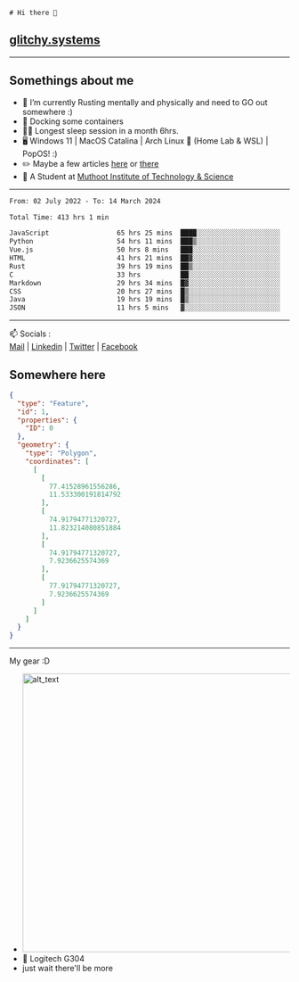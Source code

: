 ```
# Hi there 👋
```
## [glitchy.systems](https://glitchy.systems)
---

## Somethings about me



- 🌱 I’m currently Rusting mentally and physically and need to GO out somewhere :)
- 🐋 Docking some containers
- 😶‍🌫️ Longest sleep session in a month 6hrs.
- 🖥️ Windows 11 | MacOS Catalina | Arch Linux 🦩 (Home Lab & WSL) | PopOS! :)
- ✏️ Maybe a few articles [here](https://medium.com/@advaithnarayanan8) or [there](https://medium.com/@advaithnarayanan8)
- 📑 A Student at [Muthoot Institute of Technology & Science](https://mgmits.ac.in/)



---

<!--START_SECTION:waka-->

```txt
From: 02 July 2022 - To: 14 March 2024

Total Time: 413 hrs 1 min

JavaScript                 65 hrs 25 mins  ████░░░░░░░░░░░░░░░░░░░░░   15.84 %
Python                     54 hrs 11 mins  ███▒░░░░░░░░░░░░░░░░░░░░░   13.12 %
Vue.js                     50 hrs 8 mins   ███░░░░░░░░░░░░░░░░░░░░░░   12.14 %
HTML                       41 hrs 21 mins  ██▓░░░░░░░░░░░░░░░░░░░░░░   10.01 %
Rust                       39 hrs 19 mins  ██▒░░░░░░░░░░░░░░░░░░░░░░   09.52 %
C                          33 hrs          ██░░░░░░░░░░░░░░░░░░░░░░░   07.99 %
Markdown                   29 hrs 34 mins  █▓░░░░░░░░░░░░░░░░░░░░░░░   07.16 %
CSS                        20 hrs 27 mins  █▒░░░░░░░░░░░░░░░░░░░░░░░   04.95 %
Java                       19 hrs 19 mins  █▒░░░░░░░░░░░░░░░░░░░░░░░   04.68 %
JSON                       11 hrs 5 mins   ▓░░░░░░░░░░░░░░░░░░░░░░░░   02.69 %
```

<!--END_SECTION:waka-->

---

📫 Socials :<br>
[Mail](mailto:advaithnarayanan8@gmail.com) | [Linkedin](https://www.linkedin.com/in/advaith-narayanan-a72152214/) | [Twitter](https://twitter.com/advaithnarayan) | [Facebook](https://screenmessage.com/qinq)

## Somewhere here

```geojson
{
  "type": "Feature",
  "id": 1,
  "properties": {
    "ID": 0
  },
  "geometry": {
    "type": "Polygon",
    "coordinates": [
      [
        [
          77.41528961556286,
          11.533300191814792
        ],
        [
          74.91794771320727,
          11.823214080851884
        ],
        [
          74.91794771320727,
          7.9236625574369
        ],
        [
          77.91794771320727,
          7.9236625574369
        ]
      ]
    ]
  }
}
```


--- 
My gear :D

- [<img alt="alt_text" width="500px" src="https://valid.x86.fr/cache/banner/xv24bv-6.png" />](https://valid.x86.fr/xv24bv)
- 🐁 Logitech G304
- just wait there'll be more

